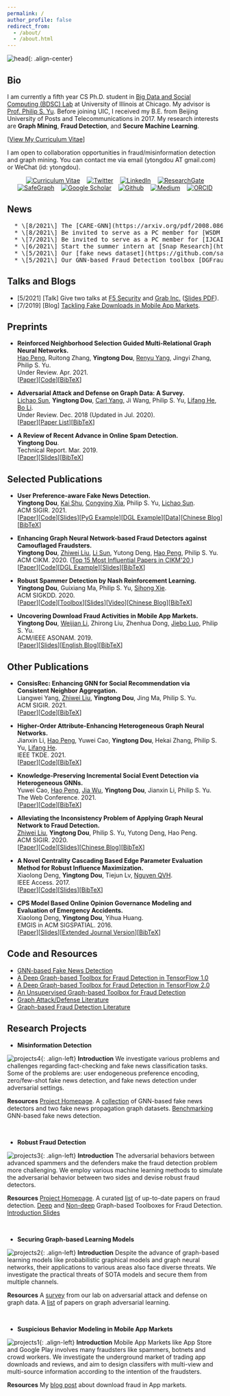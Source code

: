 ```yaml
---
permalink: /
author_profile: false
redirect_from: 
  - /about/
  - /about.html
---
```


![head](/images/new_head.png){: .align-center}

## Bio
I am currently a fifth year CS Ph.D. student in [Big Data and Social Computing (BDSC) Lab](https://bdsc.lab.uic.edu/) at University of Illinois at Chicago. My advisor is [Prof. Philip S. Yu](https://www.cs.uic.edu/PSYu/). Before joining UIC, I received my B.E. from Beijing University of Posts and Telecommunications in 2017. My research interests are **Graph Mining**, **Fraud Detection**, and **Secure Machine Learning**.  

\[[View My Curriculum Vitae](http://ytongdou.com/files/CV_Yingtong.pdf)\]   

I am open to collaboration opportunities in fraud/misinformation detection and graph mining. You can contact me via email (ytongdou AT gmail.com) or WeChat (id: ytongdou).

<p align="center">
<a href="http://ytongdou.com/files/CV_Yingtong.pdf"><img align="middle" src="/images/cv.png" alt="Curriculum Vitae" title="Curriculum Vitae" hspace="8"/></a><a href="https://twitter.com/dozee_sim"><img align="middle" src="/images/twitter.png" alt="Twitter" title="Twitter" hspace="8"/></a><a href="https://www.linkedin.com/in/ytongdou/"><img align="middle" src="/images/linkedin.png" alt="LinkedIn" title="LinkedIn" hspace="8"/></a><a href="https://www.researchgate.net/profile/Yingtong_Dou"><img align="middle" src="/images/rg.png" alt="ResearchGate" title="ResearchGate" hspace="8"/><a href="https://github.com/safe-graph"><img align="middle" src="/images/safegraph.png" alt="SafeGraph" title="SafeGraph" hspace="8"/></a></a><a href="https://scholar.google.com/citations?user=m5GpWLYAAAAJ&hl=en"><img align="middle" src="/images/scholar.png" alt="Google Scholar" title="Google Scholar" hspace="8"/></a><a href="https://github.com/YingtongDou"><img align="middle" src="/images/github.png" alt="Github" title="Github" hspace="8"/></a><a href="https://medium.com/@yingtongdou"><img align="middle" src="/images/medium.png" alt="Medium" title="Medium" hspace="8"/></a><a href="https://orcid.org/0000-0003-0470-6716"><img align="middle" src="/images/orcid.png" alt="ORCID" title="ORCID" hspace="8"/></a>    
</p>

## News
<pre>
  * \[8/2021\] The [CARE-GNN](https://arxiv.org/pdf/2008.08692.pdf) model proposed by us has been integrated with [DGL](https://github.com/dmlc/dgl/tree/master/examples/pytorch/caregnn).
  * \[8/2021\] Be invited to serve as a PC member for [WSDM 2022](https://www.wsdm-conference.org/2022/).
  * \[7/2021\] Be invited to serve as a PC member for [IJCAI 2022-2024](https://www.ijcai.org/).
  * \[6/2021\] Start the summer intern at [Snap Research](https://research.snap.com/).
  * \[5/2021\] Our [fake news dataset](https://github.com/safe-graph/GNN-FakeNews) has been added to [PyG](https://github.com/rusty1s/pytorch_geometric/blob/master/examples/upfd.py) and [DGL](https://github.com/dmlc/dgl/blob/master/python/dgl/data/fakenews.py) as a graph classification benchmark.
  * \[5/2021\] Our GNN-based Fraud Detection toolbox [DGFraud-TF2](https://github.com/safe-graph/DGFraud-TF2) has upgraded to TensorFlow 2.0.
</pre>

## Talks and Blogs
  * \[5/2021\] \[Talk\] Give two talks at [F5 Security](https://www.f5.com/) and [Grab Inc.](https://www.grab.com/sg/) ([Slides PDF](http://ytongdou.com/files/F5_Talk_Slides.pdf)).
  * \[7/2019\] \[Blog\] [Tackling Fake Downloads in Mobile App Markets](https://medium.com/@ytongdou/tackling-fake-downloads-in-mobile-app-markets-lessons-learned-from-huawei-app-store-7448694945bd).


## Preprints
  * **Reinforced Neighborhood Selection Guided Multi-Relational Graph Neural Networks.**  
  [Hao Peng](https://penghao-buaa.github.io/), Ruitong Zhang, **Yingtong Dou**, [Renyu Yang](https://yangrenyu.github.io/), Jingyi Zhang, Philip S. Yu.  
  Under Review. Apr. 2021.  
  \[[Paper](http://arxiv.org/pdf/2104.07886.pdf)\]\[[Code](https://github.com/safe-graph/RioGNN)\]\[[BibTeX](http://ytongdou.com/files/bib11.txt)\]

  * **Adversarial Attack and Defense on Graph Data: A Survey.**  
  [Lichao Sun](https://www.cs.uic.edu/~lsun/), **Yingtong Dou**, [Carl Yang](http://jiyang3.web.engr.illinois.edu/), Ji Wang, Philip S. Yu, [Lifang He](https://engineering.lehigh.edu/faculty/lifang-he), [Bo Li](https://aisecure.github.io/).  
  Under Review. Dec. 2018 (Updated in Jul. 2020).  
  \[[Paper](https://arxiv.org/pdf/1812.10528.pdf)\]\[[Paper List](https://github.com/safe-graph/graph-adversarial-learning-literature)\]\[[BibTeX](http://ytongdou.com/files/bib10.txt)\]

  * **A Review of Recent Advance in Online Spam Detection.**  
  **Yingtong Dou**.  
  Technical Report. Mar. 2019.  
  \[[Paper](http://ytongdou.com/files/spamreview.pdf)\]\[[Slides](http://ytongdou.com/files/spamslides.pdf)\]\[[BibTeX](http://ytongdou.com/files/bib9.txt)\]  

## Selected Publications
* **User Preference-aware Fake News Detection.**  
**Yingtong Dou**, [Kai Shu](http://www.cs.iit.edu/~kshu/), [Congying Xia](https://congyingxia.github.io/), Philip S. Yu, [Lichao Sun](https://www.cs.uic.edu/~lsun/).  
ACM SIGIR. 2021.  
\[[Paper](https://arxiv.org/pdf/2104.12259.pdf)\]\[[Code](https://github.com/safe-graph/GNN-FakeNews)\]\[[Slides](http://ytongdou.com/files/SIGIR21slides.pdf)\]\[[PyG Example](https://github.com/rusty1s/pytorch_geometric/blob/master/examples/upfd.py)\]\[[DGL Example](https://github.com/dmlc/dgl/blob/master/python/dgl/data/fakenews.py)\]\[[Data](https://paperswithcode.com/dataset/upfd)\]\[[Chinese Blog](https://mp.weixin.qq.com/s/VRFr1-8jYJZQACVZnyy3yg)\]\[[BibTeX](http://ytongdou.com/files/bib12.txt)\]

* **Enhancing Graph Neural Network-based Fraud Detectors against Camouflaged Fraudsters.**  
**Yingtong Dou**, [Zhiwei Liu](https://sites.google.com/view/zhiwei-jim), [Li Sun](https://www.researchgate.net/profile/Li_Sun118), Yutong Deng, [Hao Peng](https://penghao-buaa.github.io/), Philip S. Yu.  
ACM CIKM. 2020. ([Top 15 Most Influential Papers in CIKM'20 ](https://www.paperdigest.org/2021/08/most-influential-cikm-papers-2021-08/))  
\[[Paper](https://arxiv.org/pdf/2008.08692.pdf)\]\[[Code](https://github.com/YingtongDou/CARE-GNN)\]\[[DGL Example](https://github.com/dmlc/dgl/tree/master/examples/pytorch/caregnn)\]\[[Slides](http://ytongdou.com/files/cikm20slides.pdf)\]\[[BibTeX](http://ytongdou.com/files/bib6.txt)\]

* **Robust Spammer Detection by Nash Reinforcement Learning.**  
**Yingtong Dou**, Guixiang Ma, Philip S. Yu, [Sihong Xie](http://www.cse.lehigh.edu/~sxie/).  
ACM SIGKDD. 2020.  
\[[Paper](https://arxiv.org/pdf/2006.06069.pdf)\]\[[Code](https://github.com/YingtongDou/Nash-Detect)\]\[[Toolbox](https://github.com/safe-graph/UGFraud)\]\[[Slides](http://ytongdou.com/files/kdd20slides.pdf)\]\[[Video](https://youtu.be/Pa13fabSGVw)\]\[[Chinese Blog](https://mp.weixin.qq.com/s?__biz=MzU1Mjc5NTg5OQ==&mid=2247485268&idx=1&sn=451d137496829d1405c28808ec0bb0b2&chksm=fbfdecc0cc8a65d651600a437043cbb5483bfa16e35c3b1cb3ca60d7ac47e64a3bdd514e357f&token=1158859151&lang=zh_CN#rd)\]\[[BibTeX](http://ytongdou.com/files/bib5.txt)\]

* **Uncovering Download Fraud Activities in Mobile App Markets.**  
**Yingtong Dou**, [Weijian Li](https://www.cs.rochester.edu/u/wli69/), Zhirong Liu, Zhenhua Dong, [Jiebo Luo](http://www.cs.rochester.edu/u/jluo/), Philip S. Yu.  
ACM/IEEE ASONAM. 2019.  
\[[Paper](http://ytongdou.com/files/ASONAM2019.pdf)\]\[[Slides](http://ytongdou.com/files/asonam19slides.pdf)\]\[[English Blog](https://medium.com/@yingtongdou/tackling-fake-downloads-in-mobile-app-markets-lessons-learned-from-huawei-app-store-7448694945bd?source=friends_link&sk=add42402f6372d567e704cdddce6e04b)\]\[[BibTeX](http://ytongdou.com/files/bib3.txt)\]


## Other Publications
* **ConsisRec: Enhancing GNN for Social Recommendation via Consistent Neighbor Aggregation.**  
Liangwei Yang, [Zhiwei Liu](https://sites.google.com/view/zhiwei-jim), **Yingtong Dou**, Jing Ma, Philip S. Yu.  
ACM SIGIR. 2021.  
\[[Paper](https://arxiv.org/pdf/2105.02254.pdf)\]\[[Code](https://github.com/YangLiangwei/ConsisRec)\]\[[BibTeX](http://ytongdou.com/files/bib13.txt)\]

* **Higher-Order Attribute-Enhancing Heterogeneous Graph Neural Networks.**  
Jianxin Li, [Hao Peng](https://penghao-buaa.github.io/), Yuwei Cao, **Yingtong Dou**, Hekai Zhang, Philip S. Yu, [Lifang He](https://engineering.lehigh.edu/faculty/lifang-he).  
IEEE TKDE. 2021.  
\[[Paper](https://arxiv.org/pdf/2104.07892.pdf)\]\[[Code](https://github.com/RingBDStack/HAE)\]\[[BibTeX](http://ytongdou.com/files/bib8.txt)\]

* **Knowledge-Preserving Incremental Social Event Detection via Heterogeneous GNNs.**  
Yuwei Cao, [Hao Peng](https://penghao-buaa.github.io/), [Jia Wu](http://web.science.mq.edu.au/~jiawu/), **Yingtong Dou**, Jianxin Li, Philip S. Yu.  
The Web Conference. 2021.  
\[[Paper](https://arxiv.org/pdf/2101.08747.pdf)\]\[[Code](https://github.com/RingBDStack/KPGNN)\]\[[BibTeX](http://ytongdou.com/files/bib7.txt)\]

* **Alleviating the Inconsistency Problem of Applying Graph Neural Network to Fraud Detection.**  
[Zhiwei Liu](https://sites.google.com/view/zhiwei-jim), **Yingtong Dou**, Philip S. Yu, Yutong Deng, Hao Peng.  
ACM SIGIR. 2020.  
\[[Paper](https://arxiv.org/pdf/2005.00625.pdf)\]\[[Code](https://github.com/safe-graph/DGFraud/tree/master/algorithms/GraphConsis)\]\[[Slides](http://ytongdou.com/files/SIGIR20slides.pdf)\]\[[Chinese Blog](https://mp.weixin.qq.com/s?__biz=MzU1Mjc5NTg5OQ==&mid=2247485139&idx=1&sn=b1f9bebe10a82d21faf770e1c561ec24&chksm=fbfded47cc8a6451a28e0ef7ce65df89cc1bf583e0701e24c5877dd1a92308355917a702360f&token=1158859151&lang=zh_CN#rd)\]\[[BibTeX](http://ytongdou.com/files/bib4.txt)\]

* **A Novel Centrality Cascading Based Edge Parameter Evaluation Method for Robust Influence Maximization.**  
Xiaolong Deng, **Yingtong Dou**, Tiejun Lv, [Nguyen QVH](https://sites.google.com/site/nqvhung/).  
IEEE Access. 2017.  
\[[Paper](http://ytongdou.com/files/access17.pdf)\]\[[Code](https://github.com/YingtongDou/Centrality-Influence-Maximization)\]\[[Slides](http://ytongdou.com/files/RIM.pdf)\]\[[BibTeX](http://ytongdou.com/files/bib2.txt)\]

* **CPS Model Based Online Opinion Governance Modeling and Evaluation of Emergency Accidents.**  
Xiaolong Deng, **Yingtong Dou**, Yihua Huang.  
EMGIS in ACM SIGSPATIAL. 2016.  
\[[Paper](http://ytongdou.com/files/spatial16.pdf)\]\[[Slides](http://ytongdou.com/files/spatial16slides.pdf)\]\[[Extended Journal Version](http://ytongdou.com/files/geoinformatica.pdf)\]\[[BibTeX](http://ytongdou.com/files/bib1.txt)\]  

## Code and Resources
  * [GNN-based Fake News Detection](https://github.com/safe-graph/GNN-FakeNews)
  * [A Deep Graph-based Toolbox for Fraud Detection in TensorFlow 1.0](https://github.com/safe-graph/DGFraud)
  * [A Deep Graph-based Toolbox for Fraud Detection in TensorFlow 2.0](https://github.com/safe-graph/DGFraud-TF2)
  * [An Unsupervised Graph-based Toolbox for Fraud Detection](https://github.com/safe-graph/UGFraud)
  * [Graph Attack/Defense Literature](https://github.com/safe-graph/graph-adversarial-learning-literature)
  * [Graph-based Fraud Detection Literature](https://github.com/safe-graph/graph-fraud-detection-papers)  

## Research Projects
  
  * **Misinformation Detection**
  
  ![projects4](/images/proj4.png){: .align-left} **Introduction** We investigate various problems and challenges regarding fact-checking and fake news classification tasks. Some of the problems are: user endogeneous preference encoding, zero/few-shot fake news detection, and fake news detection under adversarial settings.  

  **Resources** [Project Homepage](https://bdsc.lab.uic.edu/NSF1930941.html). A [collection](https://github.com/safe-graph/GNN-FakeNews) of GNN-based fake news detectors and two fake news propagation graph datasets. [Benchmarking](https://paperswithcode.com/dataset/upfd) GNN-based fake news detection.  

  <br/>

  * **Robust Fraud Detection**
  
  ![projects3](/images/proj3.png){: .align-left} **Introduction** The adversarial behaviors between advanced spammers and the defenders make the fraud detection problem more challenging. We employ various machine learning methods to simulate the adversarial behavior between two sides and devise robust fraud detectors.  

  **Resources** [Project Homepage](https://bdsc.lab.uic.edu/NSF1930941.html). A curated [list](https://github.com/safe-graph/graph-fraud-detection-papers) of up-to-date papers on fraud detection. [Deep](https://github.com/safe-graph/DGFraud) and [Non-deep](https://github.com/safe-graph/UGFraud) Graph-based Toolboxes for Fraud Detection.  [Introduction Slides](http://ytongdou.com/files/F5_Talk_Slides.pdf)  

  <br/>

  * **Securing Graph-based Learning Models**

  ![projects2](/images/proj2.png){: .align-left} **Introduction** Despite the advance of graph-based learning models like probabilistic graphical models and graph neural networks, their applications to various areas also face diverse threats. We investigate the practical threats of SOTA models and secure them from multiple channels.  

  **Resources** A [survey](https://arxiv.org/abs/1812.10528) from our lab on adversarial attack and defense on graph data. A [list](https://github.com/safe-graph/graph-adversarial-learning-literature) of papers on graph adversarial learning.  

  <br/>

  * **Suspicious Behavior Modeling in Mobile App Markets**
  
  ![projects1](/images/proj1.png){: .align-left} **Introduction** Mobile App Markets like App Store and Google Play involves many fraudsters like spammers, botnets and crowd workers. We investigate the underground market of trading app downloads and reviews, and aim to design classifers with multi-view and multi-source information according to the intention of the fraudsters.  

  **Resources** My [blog post](https://medium.com/@yingtongdou/tackling-fake-downloads-in-mobile-app-markets-lessons-learned-from-huawei-app-store-7448694945bd?source=friends_link&sk=add42402f6372d567e704cdddce6e04b) about download fraud in App markets.  